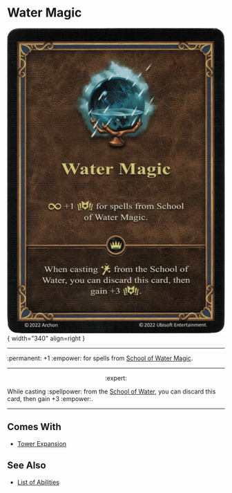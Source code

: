 # Water Magic

![Water Magic](../assets/abilities-water_magic.webp){ width="340" align=right }

___
:permanent: +1 :empower: for spells from [School of Water Magic](../spells/school_of_water_magic.md).
___
<p style="text-align: center;" markdown> :expert: </p>

While casting :spellpower: from the [School of Water](../spells/school_of_water_magic.md), you can discard this card, then gain +3 :empower:.
___


## Comes With

- [Tower Expansion](../content.md)


## See Also

- [List of Abilities](../abilities.md)
